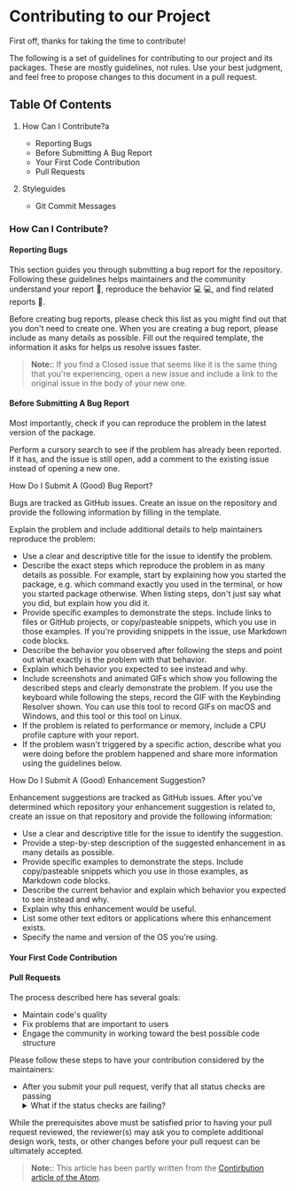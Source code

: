 # Contributing to our Project

First off, thanks for taking the time to contribute!

The following is a set of guidelines for contributing to our project and its packages. These are mostly guidelines, not rules. Use your best judgment, and feel free to propose changes to this document in a pull request.

## Table Of Contents

1. How Can I Contribute?a

    * Reporting Bugs 
    * Before Submitting A Bug Report
    * Your First Code Contribution 
    * Pull Requests 

2. Styleguides

    * Git Commit Messages 
    
  ### How Can I Contribute?
#### Reporting Bugs

This section guides you through submitting a bug report for the repository. Following these guidelines helps maintainers and the community understand your report 📝, reproduce the behavior 💻 💻, and find related reports 🔎.

Before creating bug reports, please check this list as you might find out that you don't need to create one. When you are creating a bug report, please include as many details as possible. Fill out the required template, the information it asks for helps us resolve issues faster.

> **Note:**: If you find a Closed issue that seems like it is the same thing that you're experiencing, open a new issue and include a link to the original issue in the body of your new one.

#### Before Submitting A Bug Report

Most importantly, check if you can reproduce the problem in the latest version of the package.

Perform a cursory search to see if the problem has already been reported. If it has, and the issue is still open, add a comment to the existing issue instead of opening a new one.

How Do I Submit A (Good) Bug Report?

Bugs are tracked as GitHub issues. Create an issue on the repository and provide the following information by filling in the template.

Explain the problem and include additional details to help maintainers reproduce the problem:

   * Use a clear and descriptive title for the issue to identify the problem.
   * Describe the exact steps which reproduce the problem in as many details as possible. For example, start by explaining how you started the package, e.g. which command exactly you used in the terminal, or how you started package otherwise. When listing steps, don't just say what you did, but explain how you did it. 
   * Provide specific examples to demonstrate the steps. Include links to files or GitHub projects, or copy/pasteable snippets, which you use in those examples. If you're providing snippets in the issue, use Markdown code blocks.
   * Describe the behavior you observed after following the steps and point out what exactly is the problem with that behavior.
   * Explain which behavior you expected to see instead and why.
   * Include screenshots and animated GIFs which show you following the described steps and clearly demonstrate the problem. If you use the keyboard while following the steps, record the GIF with the Keybinding Resolver shown. You can use this tool to record GIFs on macOS and Windows, and this tool or this tool on Linux.
   * If the problem is related to performance or memory, include a CPU profile capture with your report.
   * If the problem wasn't triggered by a specific action, describe what you were doing before the problem happened and share more information using the guidelines below.

How Do I Submit A (Good) Enhancement Suggestion?

Enhancement suggestions are tracked as GitHub issues. After you've determined which repository your enhancement suggestion is related to, create an issue on that repository and provide the following information:

   * Use a clear and descriptive title for the issue to identify the suggestion.
   * Provide a step-by-step description of the suggested enhancement in as many details as possible.
   * Provide specific examples to demonstrate the steps. Include copy/pasteable snippets which you use in those examples, as Markdown code blocks.
   * Describe the current behavior and explain which behavior you expected to see instead and why.
   * Explain why this enhancement would be useful.
   * List some other text editors or applications where this enhancement exists.
   * Specify the name and version of the OS you're using.

#### Your First Code Contribution

#### Pull Requests

The process described here has several goals:

   * Maintain code's quality
   * Fix problems that are important to users
   * Engage the community in working toward the best possible code structure

Please follow these steps to have your contribution considered by the maintainers:

   * After you submit your pull request, verify that all status checks are passing
    <details><summary>What if the status checks are failing?</summary>If a status check is failing, and you believe that the failure is unrelated to your change, please leave a comment on the pull request explaining why you believe the failure is unrelated. A maintainer will re-run the status check for you. If we conclude that the failure was a false positive, then we will open an issue to track that problem with our status check suite.</details>

While the prerequisites above must be satisfied prior to having your pull request reviewed, the reviewer(s) may ask you to complete additional design work, tests, or other changes before your pull request can be ultimately accepted.


> **Note:**: This article has been partly written from the [Contirbution article of the Atom](https://github.com/atom/atom/blob/master/CONTRIBUTING.md).
